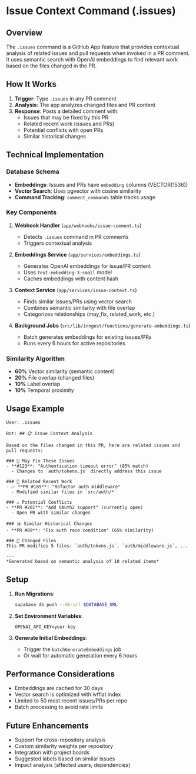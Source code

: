 # Issue Context Command (.issues)

## Overview

The `.issues` command is a GitHub App feature that provides contextual analysis of related issues and pull requests when invoked in a PR comment. It uses semantic search with OpenAI embeddings to find relevant work based on the files changed in the PR.

## How It Works

1. **Trigger**: Type `.issues` in any PR comment
2. **Analysis**: The app analyzes changed files and PR content
3. **Response**: Posts a detailed comment with:
   - Issues that may be fixed by this PR
   - Related recent work (issues and PRs)
   - Potential conflicts with open PRs
   - Similar historical changes

## Technical Implementation

### Database Schema

- **Embeddings**: Issues and PRs have `embedding` columns (VECTOR(1536))
- **Vector Search**: Uses pgvector with cosine similarity
- **Command Tracking**: `comment_commands` table tracks usage

### Key Components

1. **Webhook Handler** (`app/webhooks/issue-comment.ts`)
   - Detects `.issues` command in PR comments
   - Triggers contextual analysis

2. **Embeddings Service** (`app/services/embeddings.ts`)
   - Generates OpenAI embeddings for issue/PR content
   - Uses `text-embedding-3-small` model
   - Caches embeddings with content hash

3. **Context Service** (`app/services/issue-context.ts`)
   - Finds similar issues/PRs using vector search
   - Combines semantic similarity with file overlap
   - Categorizes relationships (may_fix, related_work, etc.)

4. **Background Jobs** (`src/lib/inngest/functions/generate-embeddings.ts`)
   - Batch generates embeddings for existing issues/PRs
   - Runs every 6 hours for active repositories

### Similarity Algorithm

- **60%** Vector similarity (semantic content)
- **20%** File overlap (changed files)
- **10%** Label overlap
- **10%** Temporal proximity

## Usage Example

```
User: .issues

Bot: ## 📋 Issue Context Analysis

Based on the files changed in this PR, here are related issues and pull requests:

### 🔧 May Fix These Issues
- **#123**: "Authentication timeout error" (85% match)
  - Changes to `auth/tokens.js` directly address this issue

### 🔄 Related Recent Work
- ✅ **PR #189**: "Refactor auth middleware"
  - Modified similar files in `src/auth/*`

### ⚠️ Potential Conflicts
- **PR #201**: "Add OAuth2 support" (currently open)
  - Open PR with similar changes

### 📊 Similar Historical Changes
- **PR #89**: "Fix auth race condition" (65% similarity)

### 📁 Changed Files
This PR modifies 5 files: `auth/tokens.js`, `auth/middleware.js`, ...

---
*Generated based on semantic analysis of 10 related items*
```

## Setup

1. **Run Migrations**:
   ```bash
   supabase db push --db-url $DATABASE_URL
   ```

2. **Set Environment Variables**:
   ```
   OPENAI_API_KEY=your-key
   ```

3. **Generate Initial Embeddings**:
   - Trigger the `batchGenerateEmbeddings` job
   - Or wait for automatic generation every 6 hours

## Performance Considerations

- Embeddings are cached for 30 days
- Vector search is optimized with ivfflat index
- Limited to 50 most recent issues/PRs per repo
- Batch processing to avoid rate limits

## Future Enhancements

- Support for cross-repository analysis
- Custom similarity weights per repository
- Integration with project boards
- Suggested labels based on similar issues
- Impact analysis (affected users, dependencies)